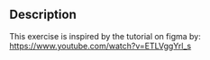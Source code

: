 ## Description
This exercise is inspired by the tutorial on figma by:
https://www.youtube.com/watch?v=ETLVggYrl_s